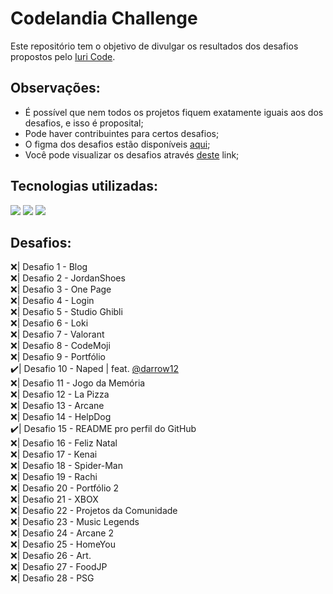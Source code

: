 # Codelandia Challenge

Este repositório tem o objetivo de divulgar os resultados dos desafios propostos pelo <a href="https://github.com/iuricode">Iuri Code</a>.

## Observações:
<ul>
  <li>É possível que nem todos os projetos fiquem exatamente iguais aos dos desafios, e isso é proposital;</li>
  <li>Pode haver contribuintes para certos desafios;</li>
  <li>O figma dos desafios estão disponíveis <a href="https://www.figma.com/file/Yb9IBH56g7T1hdIyZ3BMNO/Desafios---Codel%C3%A2ndia?node-id=624%3A2">aqui</a>;</li>
  <li>Você pode visualizar os desafios através <a href="https://paulobarone.github.io/Codelandia-Challenge/disclosure/src/pages/">deste</a> link;</li>
</ul>

## Tecnologias utilizadas:
<div>
  <img src="https://img.shields.io/badge/HTML5-E34F26?style=for-the-badge&logo=html5&logoColor=white">
  <img src="https://img.shields.io/badge/CSS3-1572B6?style=for-the-badge&logo=css3&logoColor=white">
  <img src="https://img.shields.io/badge/Figma-F24E1E?style=for-the-badge&logo=figma&logoColor=white">
</div>

## Desafios:
<div>
 <div>❌| Desafio 1 - Blog</div>
 <div>❌| Desafio 2 - JordanShoes</div>
 <div>❌| Desafio 3 - One Page</div>
 <div>❌| Desafio 4 - Login</div>
 <div>❌| Desafio 5 - Studio Ghibli</div>
 <div>❌| Desafio 6 - Loki</div>
 <div>❌| Desafio 7 - Valorant</div>
 <div>❌| Desafio 8 - CodeMoji</div>
 <div>❌| Desafio 9 - Portfólio</div>
 <div>✔️| Desafio 10 - Naped | feat. <a href="https://github.com/darrow12">@darrow12</a></div>
 <div>❌| Desafio 11 - Jogo da Memória</div>
 <div>❌| Desafio 12 - La Pizza</div>
 <div>❌| Desafio 13 - Arcane</div>
 <div>❌| Desafio 14 - HelpDog</div>
 <div>✔️| Desafio 15 - README pro perfil do GitHub</div>
 <div>❌| Desafio 16 - Feliz Natal</div>
 <div>❌| Desafio 17 - Kenai</div>
 <div>❌| Desafio 18 - Spider-Man</div>
 <div>❌| Desafio 19 - Rachi</div>
 <div>❌| Desafio 20 - Portfólio 2</div>
 <div>❌| Desafio 21 - XBOX</div>
 <div>❌| Desafio 22 - Projetos da Comunidade</div>
 <div>❌| Desafio 23 - Music Legends</div>
 <div>❌| Desafio 24 - Arcane 2</div>
 <div>❌| Desafio 25 - HomeYou</div>
 <div>❌| Desafio 26 - Art.</div>
 <div>❌| Desafio 27 - FoodJP</div>
 <div>❌| Desafio 28 - PSG</div>
</div>
